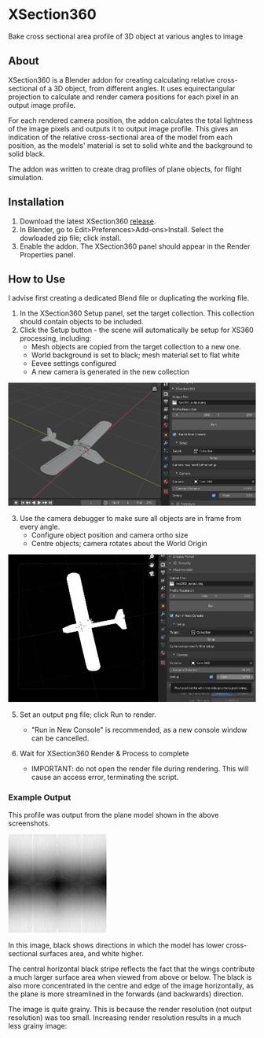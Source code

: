 # XSection360
Bake cross sectional area profile of 3D object at various angles to image

## About
XSection360 is a Blender addon for creating calculating relative cross-sectional
of a 3D object, from different angles. It uses equirectangular projection to
calculate and render camera positions for each pixel in an output image profile.

For each rendered camera position, the addon calculates the total lightness of the image pixels and outputs it to output image profile.
This gives an indication of the relative cross-sectional area of the model from each position, as the models' material is set to solid white and the background to solid black.
        
The addon was written to create drag profiles of plane objects, for flight simulation.

## Installation

1. Download the latest XSection360 [release](https://github.com/tomnwright/XSection360/releases).
2. In Blender, go to Edit>Preferences>Add-ons>Install. Select the dowloaded zip file; click install.
3. Enable the addon. The XSection360 panel should appear in the Render Properties panel.


## How to Use
I advise first creating a dedicated Blend file or duplicating the working file.

1. In the XSection360 Setup panel, set the target collection. This collection should contain objects to be included.
2. Click the Setup button - the scene will automatically be setup for XS360 processing, including:
    * Mesh objects are copied from the target collection to a new one.
    * World background is set to black; mesh material set to flat white
    * Eevee settings configured
    * A new camera is generated in the new collection

![Setup the scene for XSection360 process](images/Screenshot1.png)

3. Use the camera debugger to make sure all objects are in frame from every angle.
    * Configure object position and camera ortho size
    * Centre objects; camera rotates about the World Origin
    
![Configure XSection360 camera](images/Screenshot2.png)

5) Set an output png file; click Run to render.
    * "Run in New Console" is recommended, as a new console window can be cancelled.

6) Wait for XSection360 Render & Process to complete
    * IMPORTANT: do not open the render file during rendering. This will cause an access error, terminating the script.

### Example Output
This profile was output from the plane model shown in the above screenshots.

![Example output](images/Output.png)

In this image, black shows directions in which the model has lower cross-sectional surfaces area, and white higher.

The central horizontal black stripe reflects the fact that the wings contribute a much larger surface area when viewed from above or below.
The black is also more concentrated in the centre and edge of the image horizontally, as the plane is more streamlined in the forwards (and backwards) direction.

The image is quite grainy. This is because the render resolution (not output resolution) was too small. Increasing render resolution results in a much less grainy image:
